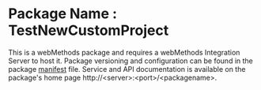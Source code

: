 # Package Name : TestNewCustomProject
This is a webMethods package and requires a webMethods Integration Server to host it. Package versioning and configuration can be found in the package [manifest](./TestNewCustomProject/manifest.v3) file. Service and API documentation is available on the package's home page http://&lt;server&gt;:&lt;port&gt;/&lt;packagename>.